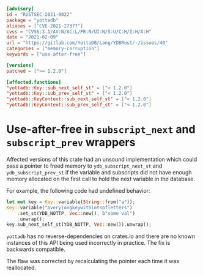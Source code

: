 ```toml
[advisory]
id = "RUSTSEC-2021-0022"
package = "yottadb"
aliases = ["CVE-2021-27377"]
cvss = "CVSS:3.1/AV:N/AC:L/PR:N/UI:N/S:U/C:H/I:H/A:H"
date = "2021-02-09"
url = "https://gitlab.com/YottaDB/Lang/YDBRust/-/issues/40"
categories = ["memory-corruption"]
keywords = ["use-after-free"]

[versions]
patched = [">= 1.2.0"]

[affected.functions]
"yottadb::Key::sub_next_self_st" = ["< 1.2.0"]
"yottadb::Key::sub_prev_self_st" = ["< 1.2.0"]
"yottadb::KeyContext::sub_next_self_st" = ["< 1.2.0"]
"yottadb::KeyContext::sub_prev_self_st" = ["< 1.2.0"]
```

# Use-after-free in `subscript_next` and `subscript_prev` wrappers

Affected versions of this crate had an unsound implementation which could pass
a pointer to freed memory to `ydb_subscript_next_st` and
`ydb_subscript_prev_st` if the variable and subscripts did not have enough
memory allocated on the first call to hold the next variable in the database.

For example, the following code had undefined behavior:

```rust
let mut key = Key::variable(String::from("a"));
Key::variable("averylongkeywithlotsofletters")
    .set_st(YDB_NOTTP, Vec::new(), b"some val")
    .unwrap();
key.sub_next_self_st(YDB_NOTTP, Vec::new()).unwrap();
```

`yottadb` has no reverse-dependencies on crates.io and there are no known
instances of this API being used incorrectly in practice. The fix is backwards
compatible.

The flaw was corrected by recalculating the pointer each time it was reallocated.
